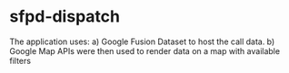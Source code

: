 # sfpd-dispatch
The application uses:
a) Google Fusion Dataset to host the call data.
b) Google Map APIs were then used to render data on a map with available filters

